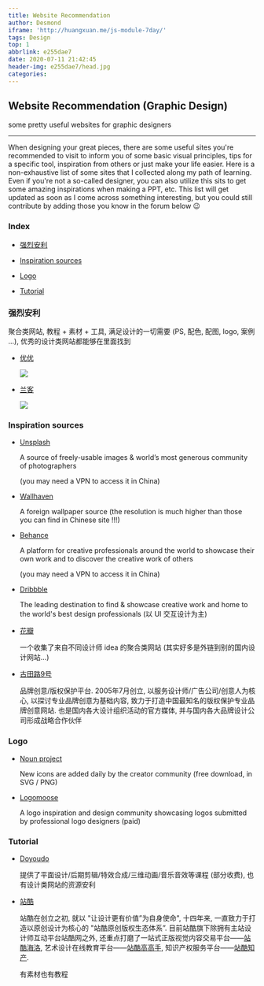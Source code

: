 ```yaml
---
title: Website Recommendation
author: Desmond
iframe: 'http://huangxuan.me/js-module-7day/'
tags: Design
top: 1
abbrlink: e255dae7
date: 2020-07-11 21:42:45
header-img: e255dae7/head.jpg
categories:
---
```




## Website Recommendation (Graphic Design)

some pretty useful websites for graphic designers

------

When designing your great pieces, there are some useful sites you're recommended to visit to inform you of some basic visual principles, tips for a specific tool, inspiration from others or just make your life easier. Here is a non-exhaustive list of some sites that I collected along my path of learning.  Even if you're not a so-called designer, you can also utilize this sits to get some amazing inspirations when making a PPT, etc. This list will get updated as soon as I come across something interesting, but you could still contribute by adding those you know in the forum below 😉



### Index

- [强烈安利](#强烈安利)

- [Inspiration sources](#inspiration-sources)
- [Logo](#logo)
- [Tutorial](#tutorial)



### 强烈安利

聚合类网站, 教程 + 素材 + 工具, 满足设计的一切需要 (PS, 配色, 配图, logo, 案例 ...), 优秀的设计类网站都能够在里面找到 

- [优优](https://uiiiuiii.com/)

  ![](e255dae7/ui.jpg)

  

- [兰客](http://lackk.com/)

  ![](e255dae7/lack.png)



### Inspiration sources

- [Unsplash](https://unsplash.com/) 

  A source of freely-usable images & world’s most generous community of photographers 

  (you may need a VPN to access it in China)

- [Wallhaven](https://wallhaven.cc/)

  A foreign wallpaper source (the resolution is much higher than those you can find in Chinese site !!!)

- [Behance](https://www.behance.net/)

  A platform for creative professionals around the world to showcase their own work and to discover the creative work of others

  (you may need a VPN to access it in China)

- [Dribbble](https://dribbble.com/)

  The leading destination to find & showcase creative work and home to the world's best design professionals (以 UI 交互设计为主)

- [花瓣](https://huaban.com/)

  一个收集了来自不同设计师 idea 的聚合类网站 (其实好多是外链到别的国内设计网站...)

- [古田路9号](https://www.gtn9.com/)

  品牌创意/版权保护平台. 2005年7月创立, 以服务设计师/广告公司/创意人为核心, 以探讨专业品牌创意为基础内容, 致力于打造中国最知名的版权保护专业品牌创意网站. 也是国内各大设计组织活动的官方媒体, 并与国内各大品牌设计公司形成战略合作伙伴



### Logo

- [Noun project](https://thenounproject.com/)

  New icons are added daily by the creator community (free download, in SVG / PNG)

- [Logomoose](https://www.logomoose.com/)

  A logo inspiration and design community showcasing logos submitted by professional logo designers (paid)



### Tutorial

- [Doyoudo](https://www.doyoudo.com/)

  提供了平面设计/后期剪辑/特效合成/三维动画/音乐音效等课程 (部分收费), 也有设计类网站的资源安利

- [站酷](https://www.zcool.com.cn/)

  站酷在创立之初, 就以 "让设计更有价值”为自身使命", 十四年来, 一直致力于打造以原创设计为核心的 "站酷原创版权生态体系”. 目前站酷旗下除拥有主站设计师互动平台站酷网之外, 还重点打磨了一站式正版视觉内容交易平台——[站酷海洛](https://www.hellorf.com/), 艺术设计在线教育平台——[站酷高高手](https://www.gogoup.com/), 知识产权服务平台——[站酷知产](https://www.zcoolip.com/).

  有素材也有教程

  